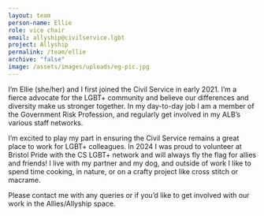 ```yaml
---
layout: team
person-name: Ellie
role: vice chair
email: allyship@civilservice.lgbt
project: Allyship
permalink: /team/ellie
archive: "false"
image: /assets/images/uploads/eg-pic.jpg
---
```

I’m Ellie (she/her) and I first joined the Civil Service in early 2021. I’m a fierce advocate for the LGBT+ community and believe our differences and diversity make us stronger together. In my day-to-day job I am a member of the Government Risk Profession, and regularly get involved in my ALB’s various staff networks.

I’m excited to play my part in ensuring the Civil Service remains a great place to work for LGBT+ colleagues. In 2024 I was proud to volunteer at Bristol Pride with the CS LGBT+ network and will always fly the flag for allies and friends! I live with my partner and my dog, and outside of work I like to spend time cooking, in nature, or on a crafty project like cross stitch or macrame.

Please contact me with any queries or if you’d like to get involved with our work in the Allies/Allyship space.
